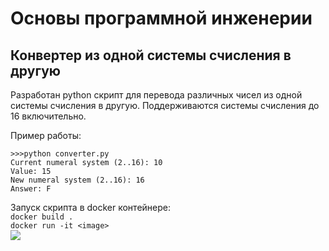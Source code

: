 # Основы программной инженерии  
## Конвертер из одной системы счисления в другую  

Разработан python скрипт для перевода различных чисел из одной системы счисления в другую. Поддерживаются системы счисления до 16 включительно.

Пример работы:  
```
>>>python converter.py
Current numeral system (2..16): 10
Value: 15
New numeral system (2..16): 16
Answer: F
```

Запуск скрипта в docker контейнере:  
```docker build .```  
```docker run -it <image> ```  
![](docker.png "")

